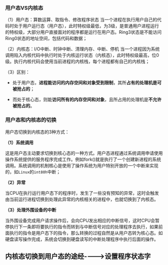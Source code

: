 ### 用户态VS内核态

（1）用户态：算数运算、取指令、修改程序状态
当一个进程在执行用户自己的代码时处于用户运行态（用户态），此时特权级最低，为3级，是普通用户进程运行的特权级，大部分用户直接面对的程序都是运行在用户态。Ring3状态是不能访问Ring0状态的地址空间，包括代码和数据；

（2）内核态：I/O中断、时钟中断、清理内存、中断、停机
当一个进程因为系统调用陷入内核代码中执行时处于内核运行状态（内核态），此时特权级最高，位0级。执行内核代码会使用当前进程的内核栈，每个进程都有自己的内核栈；

（3）区别：

* 处于用户态，**进程能访问的内存空间和对象受到限制**，其所**占有的处理机是可被抢占的**；

* 而处于核心态，则能**访问所有的内存空间和对象**，且所占用的处理机是**不允许被抢占的**。

### 用户态和内核态的切换

用户态切换到内核态的3种方式：

**（1）系统调用**

这是用户态主动要求切换到核心态的一种方式。用户态进程通过系统调用申请使用操作系统提供的服务程序完成工作。例如fork()就是执行了一个创建新进程的系统调用。系统调用的机制核心是使用了操作系统为用户特别开放的一个中断来实现的，如`Linux`的`int80h`中断；

**（2）异常**

当CPU在执行运行用户态下的程序时，发生了一些没有预知的异常，这时会触发由当前运行进程切换到处理此异常的内核相关的进程中，也就切换到了内核态。

**（3）处理外围设备的中断**

当外围设备完成用户请求操作后，会向CPU发出相应的中断信号，这时CPU会暂停执行下一条即将要执行的指令而转到与中断信号对应的处理程序去执行，如果前面执行的指令是用户态下的指令，那么转换的过程自然是从用户态转为核心态。如硬盘读写操作完成，系统会切换到硬盘读写的中断处理程序中执行后面的操作。

## 内核态切换到用户态的途经---->设置程序状态字
